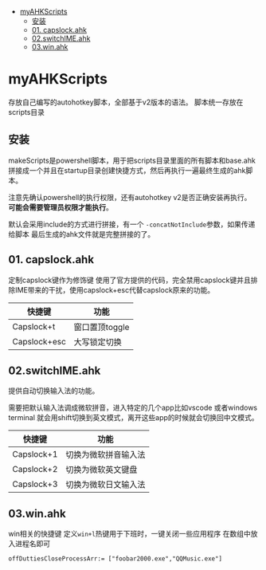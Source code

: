 
- [myAHKScripts](#myahkscripts)
  - [安装](#安装)
  - [01. capslock.ahk](#01-capslockahk)
  - [02.switchIME.ahk](#02switchimeahk)
  - [03.win.ahk](#03winahk)

# myAHKScripts
存放自己编写的autohotkey脚本，全部基于v2版本的语法。
脚本统一存放在scripts目录

## 安装
makeScripts是powershell脚本，用于把scripts目录里面的所有脚本和base.ahk拼接成一个并且在startup目录创建快捷方式，然后再执行一遍最终生成的ahk脚本。

注意先确认powershell的执行权限，还有autohotkey v2是否正确安装再执行。
**可能会需要管理员权限才能执行**。

默认会采用include的方式进行拼接，有一个 `-concatNotInclude`参数，如果传递给脚本
最后生成的ahk文件就是完整拼接的了。
## 01. capslock.ahk
定制capslock键作为修饰键
使用了官方提供的代码，完全禁用capslock键并且排除IME带来的干扰，使用capslock+esc代替capslock原来的功能。

|快捷键|功能|
|---|---|
|Capslock+t|窗口置顶toggle|
|Capslock+esc|大写锁定切换|

## 02.switchIME.ahk
提供自动切换输入法的功能。

需要把默认输入法调成微软拼音，进入特定的几个app比如vscode 或者windows terminal 就会用shift切换到英文模式，离开这些app的时候就会切换回中文模式。

|快捷键|功能|
|---|---|
|Capslock+1|切换为微软拼音输入法|
|Capslock+2|切换为微软英文键盘|
|Capslock+3|切换为微软日文输入法|

## 03.win.ahk
win相关的快捷键
定义`win+l`热键用于下班时，一键关闭一些应用程序
在数组中放入进程名即可
```ahk
offDuttiesCloseProcessArr:= ["foobar2000.exe","QQMusic.exe"]
```